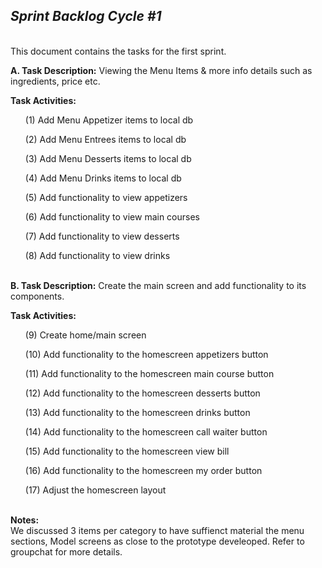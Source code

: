 <h2><i>Sprint Backlog Cycle #1</i></h2>

</br>
This document contains the tasks for the first sprint. 
</p>

<b> A. Task Description:</b></bt> Viewing the Menu Items & more info details such as ingredients, price etc.

<b>Task Activities:</b>
<ol> (1) Add Menu Appetizer items to local db</ol> 
<ol> (2) Add Menu Entrees items to local db</ol> 
<ol> (3) Add Menu Desserts items to local db</ol> 
<ol> (4) Add Menu Drinks items to local db</ol> 
<ol> (5) Add functionality to view appetizers </ol> 
<ol> (6) Add functionality to view main courses </ol> 
<ol> (7) Add functionality to view desserts </ol> 
<ol> (8) Add functionality to view drinks </ol> 

</br>
<b>B. Task Description:</b></bt> Create the main screen and add functionality to its components.

<b>Task Activities:</b>
<ol> (9) Create home/main screen </ol>
<ol> (10) Add functionality to the homescreen appetizers button</ol> 
<ol> (11) Add functionality to the homescreen main course button</ol> 
<ol> (12) Add functionality to the homescreen desserts button</ol> 
<ol> (13) Add functionality to the homescreen drinks button</ol> 
<ol> (14) Add functionality to the homescreen call waiter button </ol> 
<ol> (15) Add functionality to the homescreen view bill</ol> 
<ol> (16) Add functionality to the homescreen my order button </ol> 
<ol> (17) Adjust the homescreen layout</ol> 



</br><b> Notes:</b></br>
 We discussed 3 items per category to have suffienct material the menu sections, Model screens as close to the prototype develeoped.
 Refer to groupchat for more details.



